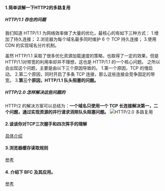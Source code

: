 #### 1.简单讲解一下HTTP2的多路复用
##### HTTP/1.1 存在的问题
我们知道 HTTP/1.1 为网络效率做了大量的优化，最核心的有如下三种方式：
  1.增加了持久连接；
  2.浏览器为每个域名最多同时维护 6 个 TCP 持久连接；
  3.使用 CDN 的实现域名分片机制。

虽然 HTTP/1.1 采取了很多优化资源加载速度的策略，也取得了一定的效果，但是 HTTP/1.1对带宽的利用率却并不理想，这也是 HTTP/1.1 的一个核心问题。
之所以会出现这个问题，主要是由以下三个原因导致的。
  1.第一个原因，TCP 的慢启动。
  2.第二个原因，同时开启了多条 TCP 连接，那么这些连接会竞争固定的带宽。
  3.**第三个原因，HTTP/1.1 队头阻塞的问题。**

##### HTTP/2.0 怎样解决这些问题的
HTTP/2 的解决方案可以总结为：**一个域名只使用一个 TCP 长连接解决第一，二个问题，通过实现资源的并行请求消除队头阻塞问题。**
![HTTP/2.0 多路复用](https://s1.ax1x.com/2020/03/15/83QLbd.jpg)

#### 2.谈谈你对TCP三次握手和四次挥手的理解
[具体介绍](https://juejin.im/post/5d9c284b518825095879e7a5)

#### 3.浏览器缓存读取规则
[参考](https://github.com/ljianshu/Blog/issues/23)

#### 4. 介绍下 BFC 及其应用。
[参考](https://zhuanlan.zhihu.com/p/25321647)
